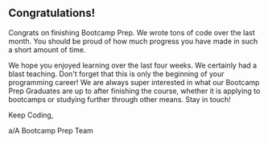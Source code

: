 ## Congratulations!

Congrats on finishing Bootcamp Prep. We wrote tons of code over the last month.
You should be proud of how much progress you have made in such a short amount of time.

We hope you enjoyed learning over the last four weeks. We certainly had a blast
teaching. Don't forget that this is only the beginning of your programming career!
We are always super interested in what our Bootcamp Prep Graduates are up to after
finishing the course, whether it is applying to bootcamps or studying further through
other means. Stay in touch!


Keep Coding,

a/A Bootcamp Prep Team
